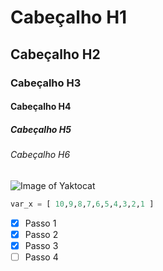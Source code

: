 # Cabeçalho H1
## Cabeçalho H2
### Cabeçalho H3
#### Cabeçalho H4
##### Cabeçalho H5
###### Cabeçalho H6

![Image of Yaktocat](https://octodex.github.com/images/yaktocat.png)

``` python
var_x = [ 10,9,8,7,6,5,4,3,2,1 ]
```

- [x] Passo 1
- [x] Passo 2
- [x] Passo 3
- [ ] Passo 4
